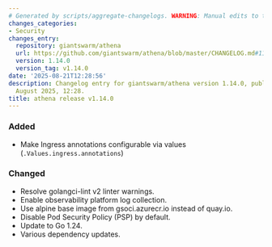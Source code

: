 ```yaml
---
# Generated by scripts/aggregate-changelogs. WARNING: Manual edits to this files will be overwritten.
changes_categories:
- Security
changes_entry:
  repository: giantswarm/athena
  url: https://github.com/giantswarm/athena/blob/master/CHANGELOG.md#1140---2025-08-21
  version: 1.14.0
  version_tag: v1.14.0
date: '2025-08-21T12:28:56'
description: Changelog entry for giantswarm/athena version 1.14.0, published on 21
  August 2025, 12:28.
title: athena release v1.14.0
---
```


### Added
- Make Ingress annotations configurable via values (`.Values.ingress.annotations`)
### Changed
- Resolve golangci-lint v2 linter warnings.
- Enable observability platform log collection.
- Use alpine base image from gsoci.azurecr.io instead of quay.io.
- Disable Pod Security Policy (PSP) by default.
- Update to Go 1.24.
- Various dependency updates.
